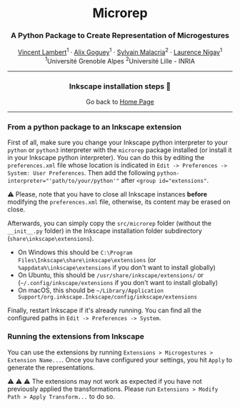 <p align="center">
<h1 align="center">Microrep</h1>
<h3 align="center">A Python Package to Create Representation of Microgestures</h3>
</p>
<p align="center">
  <p align="center">
    <a href="https://vincent-lambert.eu/">Vincent Lambert</a><sup>1</sup>
    ·
    <a href="http://alixgoguey.fr/">Alix Goguey</a><sup>1</sup>
    ·
    <a href="https://malacria.com/">Sylvain Malacria</a><sup>2</sup>
    ·
    <a href="http://iihm.imag.fr/member/lnigay/">Laurence Nigay</a><sup>1</sup>
    <br>
    <sup>1</sup>Université Grenoble Alpes <sup>2</sup>Université Lille - INRIA
  </p>
</p>

---

<h3 align="center">
    Inkscape installation steps &#127912;
</h3>
<p align="center">
    Go back to <a href="../README.md">Home Page</a>
</p>

---

### From a python package to an Inkscape extension

First of all, make sure you change your Inkscape python interpreter to your `python` or `python3` interpreter with the `microrep` package installed (or install it in your Inkscape python interpreter). You can do this by editing the `preferences.xml` file whose location is indicated in `Edit -> Preferences -> System: User Preferences`. Then add the following `python-interpreter="'path/to/your/python'"` after `<group id="extensions"`. 

:warning: Please, note that you have to close all Inkscape instances **before** modifying the `preferences.xml` file, otherwise, its content may be erased on close.

Afterwards, you can simply copy the `src/microrep` folder (without the `__init__.py` folder) in the Inkscape installation folder subdirectory (`share\inkscape\extensions`).

- On Windows this should be `C:\Program Files\Inkscape\share\inkscape\extensions` (or `%appdata%\inkscape\extensions` if you don't want to install globally)
- On Ubuntu, this should be `/usr/share/inkscape/extensions/` or (`~/.config/inkscape/extensions` if you don't want to install globally)
- On macOS, this should be `~/Library/Application Support/org.inkscape.Inkscape/config/inkscape/extensions`

Finally, restart Inkscape if it's already running.
You can find all the configured paths in `Edit -> Preferences -> System`.


### Running the extensions from Inkscape
You can use the extensions by running `Extensions > Microgestures > Extension Name...`. Once you have configured your settings, you hit `Apply` to generate the representations. 

:warning: :warning: :warning: The extensions may not work as expected if you have not previously applied the transformations. Please run `Extensions > Modify Path > Apply Transform...` to do so.